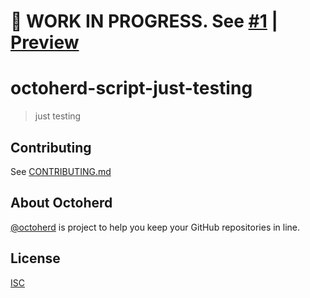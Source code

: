 # 🚧 WORK IN PROGRESS. See [#1](https://github.com/gr2m/octoherd-script-just-testing/pull/1) | [Preview](https://github.com/gr2m/octoherd-script-just-testing/tree/initial-version)

# octoherd-script-just-testing

> just testing

## Contributing

See [CONTRIBUTING.md](CONTRIBUTING.md)

## About Octoherd

[@octoherd](https://github.com/octoherd/) is project to help you keep your GitHub repositories in line.

## License

[ISC](LICENSE.md)

